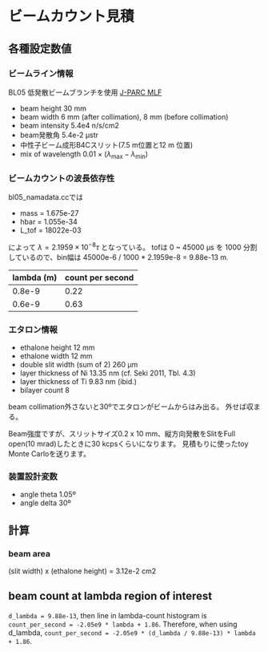 # ビームカウント見積

## 各種設定数値

### ビームライン情報

BL05 低発散ビームブランチを使用
[J-PARC MLF](https://mlfinfo.jp/ja/bl05/)

- beam height 30 mm
- beam width 6 mm (after collimation), 8 mm (before collimation)
- beam intensity 5.4e4 n/s/cm2
- beam発散角 5.4e-2 µstr
- 中性子ビーム成形B4Cスリット(7.5 m位置と12 m 位置)
- mix of wavelength $0.01\times(\lambda_\mathrm{max}-\lambda_\mathrm{min})$

### ビームカウントの波長依存性

bl05_namadata.ccでは

- mass = 1.675e-27
- hbar = 1.055e-34
- L_tof = 18022e-03

によって $\lambda=2.1959\times10^{-8}\tau$ となっている。
tofは 0 ~ 45000 µs を 1000 分割しているので、bin幅は
45000e-6 / 1000 * 2.1959e-8 = 9.88e-13 m.

| lambda (m) | count per second |
|-|-|
| 0.8e-9 | 0.22 |
| 0.6e-9 | 0.63 |

### エタロン情報

- ethalone height 12 mm
- ethalone width 12 mm
- double slit width (sum of 2) 260 µm
- layer thickness of Ni 13.35 nm (cf. Seki 2011, Tbl. 4.3)
- layer thickness of Ti 9.83 nm (ibid.)
- bilayer count 8

beam collimation外さないと30ºでエタロンがビームからはみ出る。
外せば収まる。

Beam強度ですが、スリットサイズ0.2 x 10 mm、縦方向発散をSlitをFull open(10 mrad)したときに30 kcpsくらいになります。
見積もりに使ったtoy Monte Carloを送ります。

### 装置設計変数

- angle theta 1.05º
- angle delta 30º

## 計算

### beam area

(slit width) x (ethalone height) = 3.12e-2 cm2

## beam count at lambda region of interest

`d_lambda = 9.88e-13`,
then line in lambda-count histogram is `count_per_second = -2.05e9 * lambda + 1.86`.
Therefore, when using d_lambda,
`count_per_second = -2.05e9 * (d_lambda / 9.88e-13) * lambda + 1.86`.
